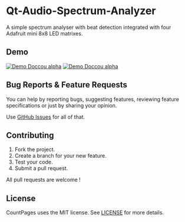 # Qt-Audio-Spectrum-Analyzer

A simple spectrum analyser with beat detection integrated with four Adafruit mini 8x8 LED matrixes.

## Demo

[![Demo Doccou alpha](https://github.com/danielholanda/Qt-Audio-Spectrum-Analyzer/blob/master/Media/demo1.gif?raw=true)](https://www.youtube.com/watch?v=x4nMBxEmUvA)
[![Demo Doccou alpha](https://github.com/danielholanda/Qt-Audio-Spectrum-Analyzer/blob/master/Media/demo2.gif?raw=true)](https://www.youtube.com/watch?v=x4nMBxEmUvA)

## Bug Reports & Feature Requests

You can help by reporting bugs, suggesting features, reviewing feature specifications or just by sharing your opinion.

Use [GitHub Issues](https://github.com/danielholanda/Qt-Audio-Spectrum-Analyzer/issues) for all of that.

## Contributing

1. Fork the project.
2. Create a branch for your new feature.
3. Test your code.
5. Submit a pull request.

All pull requests are welcome !

## License

CountPages uses the MIT license. See [LICENSE](https://github.com/danielholanda/Qt-Audio-Spectrum-Analyzer/blob/master/LICENSE) for more details.
